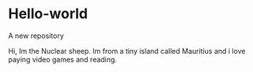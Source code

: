 # Hello-world
A new repository

Hi,
Im the Nuclear sheep. 
Im from a tiny island called Mauritius and i love paying video games and reading.  

